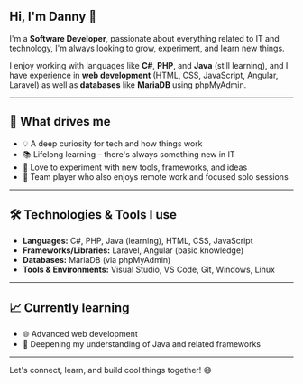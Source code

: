 ## Hi, I'm Danny 👋

I'm a **Software Developer**, passionate about everything related to IT and technology, I'm always looking to grow, experiment, and learn new things.

I enjoy working with languages like **C#**, **PHP**, and **Java** (still learning), and I have experience in **web development** (HTML, CSS, JavaScript, Angular, Laravel) as well as **databases** like **MariaDB** using phpMyAdmin.

---

## 🚀 What drives me

- 💡 A deep curiosity for tech and how things work
- 📚 Lifelong learning – there's always something new in IT
- 🔧 Love to experiment with new tools, frameworks, and ideas
- 🤝 Team player who also enjoys remote work and focused solo sessions

---

## 🛠️ Technologies & Tools I use

- **Languages:** C#, PHP, Java (learning), HTML, CSS, JavaScript  
- **Frameworks/Libraries:** Laravel, Angular (basic knowledge)  
- **Databases:** MariaDB (via phpMyAdmin)  
- **Tools & Environments:** Visual Studio, VS Code, Git, Windows, Linux

---

## 📈 Currently learning

- 🌐 Advanced web development  
- 🔄 Deepening my understanding of Java and related frameworks

---

Let's connect, learn, and build cool things together! 😄

<!-- 
**dan-freedev/dan-freedev** is a ✨ _special_ ✨ repository because its `README.md` (this file) appears on your GitHub profile.

Here are some ideas to get you started:

- 🔭 I’m currently working on ...
- 🌱 I’m currently learning ...
- 👯 I’m looking to collaborate on ...
- 🤔 I’m looking for help with ...
- 💬 Ask me about ...
- 📫 How to reach me: ...
- 😄 Pronouns: ...
- ⚡ Fun fact: ...
-->
